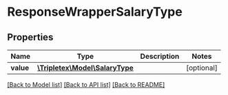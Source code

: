 # ResponseWrapperSalaryType

## Properties
Name | Type | Description | Notes
------------ | ------------- | ------------- | -------------
**value** | [**\Tripletex\Model\SalaryType**](SalaryType.md) |  | [optional] 

[[Back to Model list]](../README.md#documentation-for-models) [[Back to API list]](../README.md#documentation-for-api-endpoints) [[Back to README]](../README.md)

